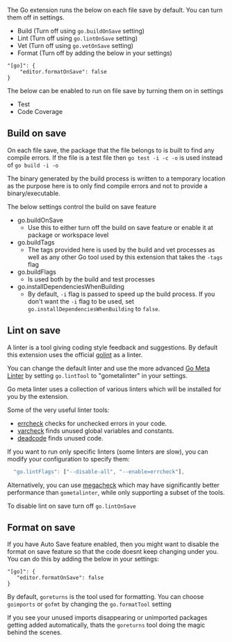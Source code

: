 The Go extension runs the below on each file save by default. You can turn them off in settings.
* Build (Turn off using `go.buildOnSave` setting)
* Lint (Turn off using `go.lintOnSave` setting)
* Vet (Turn off using `go.vetOnSave` setting)
* Format (Turn off by adding the below in your settings)
```
"[go]": {
    "editor.formatOnSave": false
}

```

The below can be enabled to run on file save by turning them on in settings
* Test
* Code Coverage

## Build on save

On each file save, the package that the file belongs to is built to find any compile errors. If the file is a test file then `go test -i -c -o` is used instead of `go build -i -o`

The binary generated by the build process is written to a temporary location as the purpose here is to only find compile errors and not to provide a binary/executable.

The below settings control the build on save feature
- go.buildOnSave
     - Use this to either turn off the build on save feature or enable it at package or workspace level
- go.buildTags
     - The tags provided here is used by the build and vet processes as well as any other Go tool used by this extension that takes the `-tags` flag
- go.buildFlags
     - Is used both by the build and test processes
- go.installDependenciesWhenBuilding
     - By default, `-i` flag is passed to speed up the build process. If you don't want the `-i` flag to be used, set `go.installDependenciesWhenBuilding` to `false`.

## Lint on save

A linter is a tool giving coding style feedback and suggestions.
By default this extension uses the official [golint](https://github.com/golang/lint) as a linter.

You can change the default linter and use the more advanced [Go Meta Linter](https://github.com/alecthomas/gometalinter)
by setting `go.lintTool` to "gometalinter" in your settings.

Go meta linter uses a collection of various linters which will be installed for you by the extension.

Some of the very useful linter tools:
* [errcheck](https://github.com/kisielk/errcheck) checks for unchecked errors in your code.
* [varcheck](https://github.com/opennota/check) finds unused global variables and constants.
* [deadcode](https://github.com/tsenart/deadcode) finds unused code.

If you want to run only specific linters (some linters are slow), you can modify your configuration to specify them:

```javascript
  "go.lintFlags": ["--disable-all", "--enable=errcheck"],
```

Alternatively, you can use [megacheck](https://github.com/dominikh/go-tools/tree/master/cmd/megacheck) which 
may have significantly better performance than `gometalinter`, while only supporting a subset of the tools.

To disable lint on save turn off `go.lintOnSave`

## Format on save

If you have Auto Save feature enabled, then you might want to disable the format on save feature so that the code doesnt keep changing under you. You can do this by adding the below in your settings:
```
"[go]": {
   "editor.formatOnSave": false
}
```

By default, `goreturns` is the tool used for formatting. You can choose `goimports` or `gofmt` by changing the `go.formatTool` setting

If you see your unused imports disappearing or unimported packages getting added automatically, thats the `goreturns` tool doing the magic behind the scenes.

